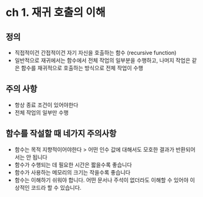 # ch 1. 재귀 호출의 이해

## 정의
- 직접적이건 간접적이건 자기 자신을 호출하는 함수 (recursive function)
- 일반적으로 재귀에서는 함수에서 전체 작업의 일부분을 수행하고, 나머지 작업은 같은 함수를 재귀적으로 호출하는 방식으로 전체 작업이 수행

## 주의 사항
- 항상 종료 조건이 있어야한다
- 전체 작업의 일부만 수행

## 함수를 작설할 때 네가지 주의사항
- 함수는 목적 지향적이어야한다 > 어떤 인수 값에 대해서도 모호한 결과가 반환되어서는 안 됩니다
- 함수가 수행되는 데 필요한 시간은 짧을수록 좋습니다
- 함수가 사용하는 메모리의 크기는 작을수록 좋습니다
- 함수는 이해하기 쉬워야 합니다. 어떤 문서나 주석이 없더라도 이해할 수 있어야 이상적인 코드라 할 수 있습니다.
